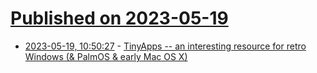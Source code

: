 # [Published on 2023-05-19](index.md)

* [2023-05-19, 10:50:27](https://lobste.rs/s/kx1prm/tinyapps_interesting_resource_for_retro) - [TinyApps -- an interesting resource for retro Windows (& PalmOS & early Mac OS X)](https://tinyapps.org/)
